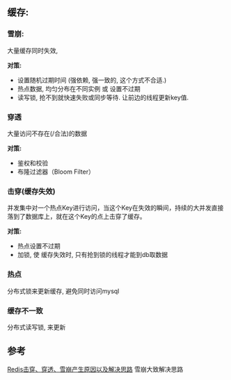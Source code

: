 ## 缓存:

### 雪崩:

大量缓存同时失效,

**对策:** 

- 设置随机过期时间 (强依赖, 强一致的, 这个方式不合适.)
- 热点数据, 均匀分布在不同实例 或 设置不过期
- 读写锁, 抢不到就快速失败或同步等待. 让前边的线程更新key值.

### 穿透

大量访问不存在(/合法)的数据

**对策:** 

- 鉴权和校验
- 布隆过滤器（Bloom Filter）

### 击穿(缓存失效)

并发集中对一个热点Key进行访问，当这个Key在失效的瞬间，持续的大并发直接落到了数据库上，就在这个Key的点上击穿了缓存。

**对策:**

- 热点设置不过期
- 加锁, 使 缓存失效时, 只有抢到锁的线程才能到db取数据



### 热点

分布式锁来更新缓存, 避免同时访问mysql



### 缓存不一致

分布式读写锁, 来更新



## 参考

[Redis击穿、穿透、雪崩产生原因以及解决思路](https://objcoding.com/2021/11/28/redis/) 雪崩大致解决思路

